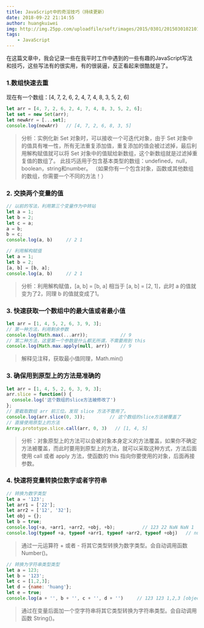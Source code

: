 ```yaml
---
title: JavaScript中的奇淫技巧（持续更新）
date: 2018-09-22 21:14:55
author: huangkuiwei
img: http://img.25pp.com/uploadfile/soft/images/2015/0301/20150301021016689.jpg
tags: 
    - JavaScript
---
```

在这篇文章中，我会记录一些在我平时工作中遇到的一些有趣的JavaScript写法和技巧，这些写法有的很实用，有的很装逼，反正看起来很酷就是了。
### 1.数组快速去重
现在有一个数组：[4, 7, 2, 6, 2, 4, 7, 4, 8, 3, 5, 2, 6]
```javascript
let arr = [4, 7, 2, 6, 2, 4, 7, 4, 8, 3, 5, 2, 6];
let set = new Set(arr);
let newArr = [...set];
console.log(newArr)   // [4, 7, 2, 6, 8, 3, 5]
```
>分析：实例化新 Set 对象时，可以接收一个可迭代对象，由于 Set 对象中的值具有唯一性，所有无法重复添加值，重复添加的值会被过滤掉，最后利用解构赋值就可以将 Set 对象中的值赋给新数组，这个新数组就是过滤掉重复值的数组了。
>此技巧适用于包含基本类型的数组：undefined，null，boolean，string和number。 （如果你有一个包含对象，函数或其他数组的数组，你需要一个不同的方法！）

### 2. 交换两个变量的值
```javascript
// 以前的写法，利用第三个变量作为中转站
let a = 1;
let b = 2;
let c = a;
a = b;
b = c;
console.log(a, b)     // 2 1
```
```javascript
// 利用解构赋值
let a = 1;
let b = 2;
[a, b] = [b, a];
console.log(a, b)     // 2 1
```
>分析：利用解构赋值，[a, b] = [b, a] 相当于 [a, b] = [2, 1]，此时 a 的值就变为了2，同理 b 的值就变成了1。

### 3. 快速获取一个数组中的最大值或者最小值
```javascript
let arr = [1, 4, 5, 2, 6, 3, 9, 3];
// 第一种方法，利用剩余参数
console.log(Math.max(...arr));            // 9
// 第二种方法，这里第一个参数是什么都无所谓，不需要用到 this
console.log(Math.max.apply(null, arr))    // 9
```
>解释见注释，获取最小值同理，Math.min()

### 3. 确保用到原型上的方法是准确的
```javascript
let arr = [1, 4, 5, 2, 6, 3, 9, 3];
arr.slice = function() {
  console.log('这个数组的slice方法被修改了')
};
// 要截取数组 arr 前三位。发现 slice 方法不管用了。
console.log(arr.slice(0, 3));         // 这个数组的slice方法被覆盖了
// 直接使用原型上的方法
Array.prototype.slice.call(arr, 0, 3)   // [1, 4, 5]
```
>分析：对象原型上的方法可以会被对象本身定义的方法覆盖，如果你不确定方法被覆盖，而此时要用到原型上的方法，就可以采取这种方式，方法后面使用 call 或者 apply 方法，使函数的 this 指向你要使用的对象，后面再接参数。

### 4. 快速将变量转换位数字或者字符串
```javascript
// 转换为数字类型
let a = '123';
let arr1 = ['22'];
let arr2 = ['12', '32'];
let obj = {};
let b = true;
console.log(+a, +arr1, +arr2, +obj, +b);          // 123 22 NaN NaN 1
console.log(typeof +a, typeof +arr1, typeof +arr2, typeof +obj)   // number number number number
```
>通过一元运算符 + 或者 - 将其它类型转换为数字类型。会自动调用函数 Number()。

```javascript
// 转换为字符串类型类型
let a = 123;
let b = '123';
let c = [1,2,3];
let d = {name: 'huang'};
let e = true;
console.log(a + '', b + '', c + '', d + '')     // 123 123 1,2,3 [object Object] true
```
>通过在变量后面加一个空字符串将其它类型转换为字符串类型。会自动调用函数 String()。